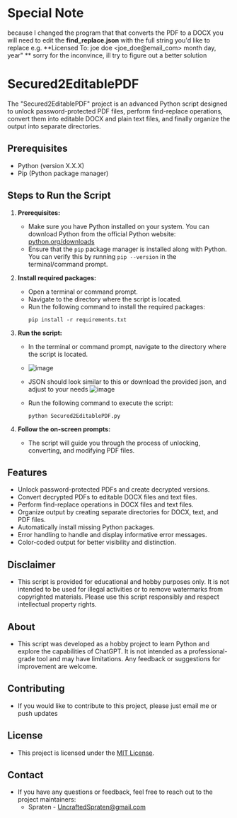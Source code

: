 # Special Note 
because I changed the program that that converts the PDF to a DOCX you will need to edit the **find_replace.json** with the full string you'd like to replace e.g. **Licensed To: joe doe <joe_doe@email_com> month day, year" **
sorry for the inconvince, ill try to figure out a better solution
# Secured2EditablePDF

The "Secured2EditablePDF" project is an advanced Python script designed to unlock password-protected PDF files, perform find-replace operations, convert them into editable DOCX and plain text files, and finally organize the output into separate directories. 

## Prerequisites
- Python (version X.X.X)
- Pip (Python package manager)

## Steps to Run the Script
1. **Prerequisites:**
   - Make sure you have Python installed on your system. You can download Python from the official Python website: [python.org/downloads](https://www.python.org/downloads/)
   - Ensure that the `pip` package manager is installed along with Python. You can verify this by running `pip --version` in the terminal/command prompt.

2. **Install required packages:**
   - Open a terminal or command prompt.
   - Navigate to the directory where the script is located.
   - Run the following command to install the required packages:
     ```
     pip install -r requirements.txt
     ```

3. **Run the script:**
   - In the terminal or command prompt, navigate to the directory where the script is located.
   - 
     ![image](https://github.com/Spraten/Secured2EditablePDF/assets/92181911/e47380dc-24bf-437e-9174-840edefa7885)

   - JSON should look similar to this or download the provided json, and adjust to your needs 
   ![image](https://github.com/Spraten/Secured2EditablePDF/assets/92181911/9801b467-c75d-4352-8cbe-9ca64ab4da5e)

   - Run the following command to execute the script:
     ```
     python Secured2EditablePDF.py
     ```

5. **Follow the on-screen prompts:** 
   - The script will guide you through the process of unlocking, converting, and modifying PDF files.

## Features
- Unlock password-protected PDFs and create decrypted versions.
- Convert decrypted PDFs to editable DOCX files and text files.
- Perform find-replace operations in DOCX files and text files.
- Organize output by creating separate directories for DOCX, text, and PDF files.
- Automatically install missing Python packages.
- Error handling to handle and display informative error messages.
- Color-coded output for better visibility and distinction.

## Disclaimer
- This script is provided for educational and hobby purposes only. It is not intended to be used for illegal activities or to remove watermarks from copyrighted materials. Please use this script responsibly and respect intellectual property rights.

## About
- This script was developed as a hobby project to learn Python and explore the capabilities of ChatGPT. It is not intended as a professional-grade tool and may have limitations. Any feedback or suggestions for improvement are welcome.

## Contributing
- If you would like to contribute to this project, please just email me or push updates 

## License
- This project is licensed under the [MIT License](LICENSE).

## Contact
- If you have any questions or feedback, feel free to reach out to the project maintainers:
  - Spraten - UncraftedSpraten@gmail.com

